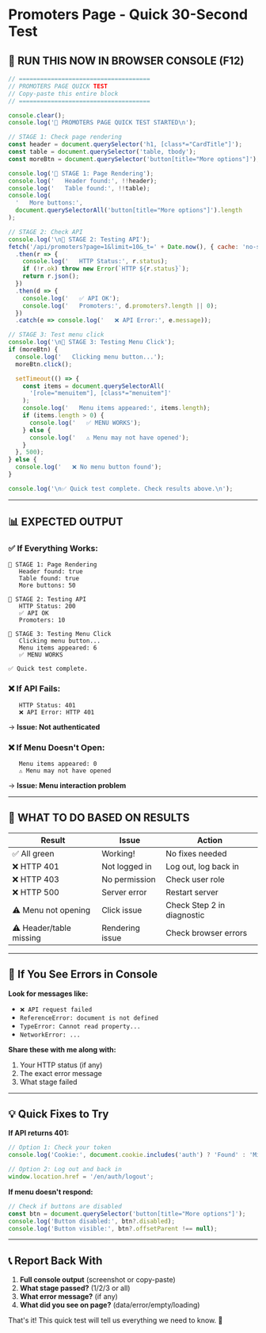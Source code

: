 # Promoters Page - Quick 30-Second Test

## 🚀 RUN THIS NOW IN BROWSER CONSOLE (F12)

```javascript
// =====================================
// PROMOTERS PAGE QUICK TEST
// Copy-paste this entire block
// =====================================

console.clear();
console.log('🧪 PROMOTERS PAGE QUICK TEST STARTED\n');

// STAGE 1: Check page rendering
const header = document.querySelector('h1, [class*="CardTitle"]');
const table = document.querySelector('table, tbody');
const moreBtn = document.querySelector('button[title="More options"]');

console.log('📍 STAGE 1: Page Rendering');
console.log('   Header found:', !!header);
console.log('   Table found:', !!table);
console.log(
  '   More buttons:',
  document.querySelectorAll('button[title="More options"]').length
);

// STAGE 2: Check API
console.log('\n📍 STAGE 2: Testing API');
fetch('/api/promoters?page=1&limit=10&_t=' + Date.now(), { cache: 'no-store' })
  .then(r => {
    console.log('   HTTP Status:', r.status);
    if (!r.ok) throw new Error(`HTTP ${r.status}`);
    return r.json();
  })
  .then(d => {
    console.log('   ✅ API OK');
    console.log('   Promoters:', d.promoters?.length || 0);
  })
  .catch(e => console.log('   ❌ API Error:', e.message));

// STAGE 3: Test menu click
console.log('\n📍 STAGE 3: Testing Menu Click');
if (moreBtn) {
  console.log('   Clicking menu button...');
  moreBtn.click();

  setTimeout(() => {
    const items = document.querySelectorAll(
      '[role="menuitem"], [class*="menuitem"]'
    );
    console.log('   Menu items appeared:', items.length);
    if (items.length > 0) {
      console.log('   ✅ MENU WORKS');
    } else {
      console.log('   ⚠️ Menu may not have opened');
    }
  }, 500);
} else {
  console.log('   ❌ No menu button found');
}

console.log('\n✅ Quick test complete. Check results above.\n');
```

---

## 📊 EXPECTED OUTPUT

### ✅ If Everything Works:

```
📍 STAGE 1: Page Rendering
   Header found: true
   Table found: true
   More buttons: 50

📍 STAGE 2: Testing API
   HTTP Status: 200
   ✅ API OK
   Promoters: 10

📍 STAGE 3: Testing Menu Click
   Clicking menu button...
   Menu items appeared: 6
   ✅ MENU WORKS

✅ Quick test complete.
```

### ❌ If API Fails:

```
   HTTP Status: 401
   ❌ API Error: HTTP 401
```

→ **Issue: Not authenticated**

### ❌ If Menu Doesn't Open:

```
   Menu items appeared: 0
   ⚠️ Menu may not have opened
```

→ **Issue: Menu interaction problem**

---

## 🎯 WHAT TO DO BASED ON RESULTS

| Result                  | Issue           | Action                     |
| ----------------------- | --------------- | -------------------------- |
| ✅ All green            | Working!        | No fixes needed            |
| ❌ HTTP 401             | Not logged in   | Log out, log back in       |
| ❌ HTTP 403             | No permission   | Check user role            |
| ❌ HTTP 500             | Server error    | Restart server             |
| ⚠️ Menu not opening     | Click issue     | Check Step 2 in diagnostic |
| ⚠️ Header/table missing | Rendering issue | Check browser errors       |

---

## 🔧 If You See Errors in Console

**Look for messages like:**

- `❌ API request failed`
- `ReferenceError: document is not defined`
- `TypeError: Cannot read property...`
- `NetworkError: ...`

**Share these with me along with:**

1. Your HTTP status (if any)
2. The exact error message
3. What stage failed

---

## 💡 Quick Fixes to Try

**If API returns 401:**

```javascript
// Option 1: Check your token
console.log('Cookie:', document.cookie.includes('auth') ? 'Found' : 'Missing');

// Option 2: Log out and back in
window.location.href = '/en/auth/logout';
```

**If menu doesn't respond:**

```javascript
// Check if buttons are disabled
const btn = document.querySelector('button[title="More options"]');
console.log('Button disabled:', btn?.disabled);
console.log('Button visible:', btn?.offsetParent !== null);
```

---

## 📞 Report Back With

1. **Full console output** (screenshot or copy-paste)
2. **What stage passed?** (1/2/3 or all)
3. **What error message?** (if any)
4. **What did you see on page?** (data/error/empty/loading)

That's it! This quick test will tell us everything we need to know. 🚀
